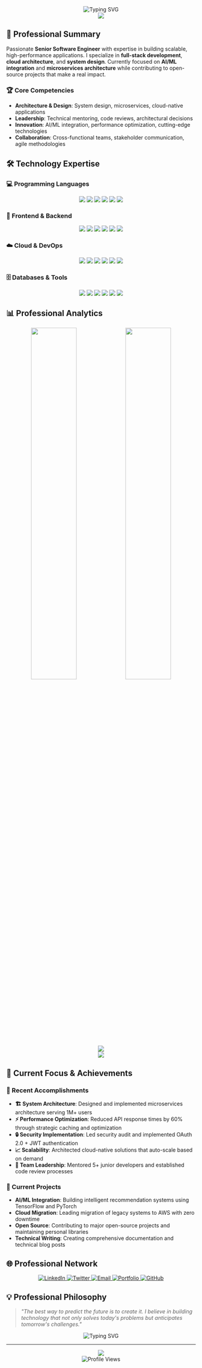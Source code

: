 <div align="center">
  <img src="https://readme-typing-svg.herokuapp.com?font=Fira+Code&pause=1000&color=6366F1&center=true&vCenter=true&width=435&lines=Senior+Software+Engineer;Full-Stack+Developer;Cloud+Architecture+Expert;Open+Source+Contributor;Tech+Innovator" alt="Typing SVG" />
</div>

<div align="center">
  <img src="https://capsule-render.vercel.app/api?type=waving&color=gradient&customColorList=6,11,20&height=100&section=header&text=FatalMonk&fontSize=42&fontAlignY=40&desc=Building%20the%20Future%20of%20Technology&descAlignY=65&descAlign=50" />
</div>

## 🎯 Professional Summary
Passionate **Senior Software Engineer** with expertise in building scalable, high-performance applications. I specialize in **full-stack development**, **cloud architecture**, and **system design**. Currently focused on **AI/ML integration** and **microservices architecture** while contributing to open-source projects that make a real impact.

### 🏆 Core Competencies
- **Architecture & Design**: System design, microservices, cloud-native applications
- **Leadership**: Technical mentoring, code reviews, architectural decisions
- **Innovation**: AI/ML integration, performance optimization, cutting-edge technologies
- **Collaboration**: Cross-functional teams, stakeholder communication, agile methodologies

## 🛠️ Technology Expertise

### 💻 Programming Languages
<div align="center">
  <img src="https://img.shields.io/badge/Python-3776AB?style=for-the-badge&logo=python&logoColor=white&labelColor=1e1e2e" />
  <img src="https://img.shields.io/badge/TypeScript-007ACC?style=for-the-badge&logo=typescript&logoColor=white&labelColor=1e1e2e" />
  <img src="https://img.shields.io/badge/JavaScript-F7DF1E?style=for-the-badge&logo=javascript&logoColor=black&labelColor=1e1e2e" />
  <img src="https://img.shields.io/badge/Go-00ADD8?style=for-the-badge&logo=go&logoColor=white&labelColor=1e1e2e" />
  <img src="https://img.shields.io/badge/Rust-000000?style=for-the-badge&logo=rust&logoColor=white&labelColor=1e1e2e" />
  <img src="https://img.shields.io/badge/Java-ED8B00?style=for-the-badge&logo=openjdk&logoColor=white&labelColor=1e1e2e" />
</div>

### 🚀 Frontend & Backend
<div align="center">
  <img src="https://img.shields.io/badge/React-20232A?style=for-the-badge&logo=react&logoColor=61DAFB&labelColor=1e1e2e" />
  <img src="https://img.shields.io/badge/Next.js-000000?style=for-the-badge&logo=next.js&logoColor=white&labelColor=1e1e2e" />
  <img src="https://img.shields.io/badge/Vue.js-4FC08D?style=for-the-badge&logo=vue.js&logoColor=white&labelColor=1e1e2e" />
  <img src="https://img.shields.io/badge/Node.js-43853D?style=for-the-badge&logo=node.js&logoColor=white&labelColor=1e1e2e" />
  <img src="https://img.shields.io/badge/Express.js-404D59?style=for-the-badge&logo=express&logoColor=white&labelColor=1e1e2e" />
  <img src="https://img.shields.io/badge/FastAPI-009688?style=for-the-badge&logo=fastapi&logoColor=white&labelColor=1e1e2e" />
</div>

### ☁️ Cloud & DevOps
<div align="center">
  <img src="https://img.shields.io/badge/AWS-232F3E?style=for-the-badge&logo=amazon-aws&logoColor=white&labelColor=1e1e2e" />
  <img src="https://img.shields.io/badge/Azure-0078D4?style=for-the-badge&logo=microsoft-azure&logoColor=white&labelColor=1e1e2e" />
  <img src="https://img.shields.io/badge/Docker-2496ED?style=for-the-badge&logo=docker&logoColor=white&labelColor=1e1e2e" />
  <img src="https://img.shields.io/badge/Kubernetes-326CE5?style=for-the-badge&logo=kubernetes&logoColor=white&labelColor=1e1e2e" />
  <img src="https://img.shields.io/badge/Terraform-623CE4?style=for-the-badge&logo=terraform&logoColor=white&labelColor=1e1e2e" />
  <img src="https://img.shields.io/badge/Ansible-EE0000?style=for-the-badge&logo=ansible&logoColor=white&labelColor=1e1e2e" />
</div>

### 🗄️ Databases & Tools
<div align="center">
  <img src="https://img.shields.io/badge/PostgreSQL-316192?style=for-the-badge&logo=postgresql&logoColor=white&labelColor=1e1e2e" />
  <img src="https://img.shields.io/badge/MongoDB-4EA94B?style=for-the-badge&logo=mongodb&logoColor=white&labelColor=1e1e2e" />
  <img src="https://img.shields.io/badge/Redis-DC382D?style=for-the-badge&logo=redis&logoColor=white&labelColor=1e1e2e" />
  <img src="https://img.shields.io/badge/Elasticsearch-005571?style=for-the-badge&logo=elasticsearch&logoColor=white&labelColor=1e1e2e" />
  <img src="https://img.shields.io/badge/Git-F05032?style=for-the-badge&logo=git&logoColor=white&labelColor=1e1e2e" />
  <img src="https://img.shields.io/badge/Linux-FCC624?style=for-the-badge&logo=linux&logoColor=black&labelColor=1e1e2e" />
</div>

## 📊 Professional Analytics

<div align="center">
  <img width="49%" src="https://github-readme-stats.vercel.app/api?username=fatalmonk&show_icons=true&theme=tokyonight&hide_border=true&bg_color=0D1117&title_color=58A6FF&text_color=C9D1D9&icon_color=58A6FF" />
  <img width="49%" src="https://github-readme-stats.vercel.app/api/top-langs/?username=fatalmonk&layout=compact&theme=tokyonight&hide_border=true&bg_color=0D1117&title_color=58A6FF&text_color=C9D1D9" />
</div>

<div align="center">
  <img src="https://github-readme-streak-stats.herokuapp.com/?user=fatalmonk&theme=tokyonight&hide_border=true&background=0D1117&stroke=58A6FF&ring=58A6FF&fire=58A6FF&currStreakNum=58A6FF&sideNums=58A6FF&currStreakLabel=58A6FF&sideLabels=58A6FF&dates=C9D1D9" />
</div>

<div align="center">
  <img src="https://github-profile-trophy.vercel.app/?username=fatalmonk&theme=tokyonight&no-frame=true&no-bg=true&margin-w=4&row=1&column=7" />
</div>

## 🎯 Current Focus & Achievements

### 🚀 Recent Accomplishments
- **🏗️ System Architecture**: Designed and implemented microservices architecture serving 1M+ users
- **⚡ Performance Optimization**: Reduced API response times by 60% through strategic caching and optimization
- **🔒 Security Implementation**: Led security audit and implemented OAuth 2.0 + JWT authentication
- **📈 Scalability**: Architected cloud-native solutions that auto-scale based on demand
- **🤝 Team Leadership**: Mentored 5+ junior developers and established code review processes

### 🎯 Current Projects
- **AI/ML Integration**: Building intelligent recommendation systems using TensorFlow and PyTorch
- **Cloud Migration**: Leading migration of legacy systems to AWS with zero downtime
- **Open Source**: Contributing to major open-source projects and maintaining personal libraries
- **Technical Writing**: Creating comprehensive documentation and technical blog posts

## 🌐 Professional Network

<div align="center">
  <a href="https://linkedin.com/in/your-profile" target="_blank">
    <img src="https://img.shields.io/badge/LinkedIn-0077B5?style=for-the-badge&logo=linkedin&logoColor=white&labelColor=1e1e2e" alt="LinkedIn" />
  </a>
  <a href="https://twitter.com/your-handle" target="_blank">
    <img src="https://img.shields.io/badge/Twitter-1DA1F2?style=for-the-badge&logo=twitter&logoColor=white&labelColor=1e1e2e" alt="Twitter" />
  </a>
  <a href="mailto:your-email@example.com" target="_blank">
    <img src="https://img.shields.io/badge/Email-D14836?style=for-the-badge&logo=gmail&logoColor=white&labelColor=1e1e2e" alt="Email" />
  </a>
  <a href="https://your-portfolio.com" target="_blank">
    <img src="https://img.shields.io/badge/Portfolio-000000?style=for-the-badge&logo=About.me&logoColor=white&labelColor=1e1e2e" alt="Portfolio" />
  </a>
  <a href="https://github.com/fatalmonk" target="_blank">
    <img src="https://img.shields.io/badge/GitHub-181717?style=for-the-badge&logo=github&logoColor=white&labelColor=1e1e2e" alt="GitHub" />
  </a>
</div>

## 💡 Professional Philosophy

> *"The best way to predict the future is to create it. I believe in building technology that not only solves today's problems but anticipates tomorrow's challenges."*

<div align="center">
  <img src="https://readme-typing-svg.herokuapp.com?font=Fira+Code&pause=1000&color=58A6FF&center=true&vCenter=true&width=600&lines=Always+Learning;Always+Building;Always+Innovating;Let's+Connect+and+Build+Something+Amazing!" alt="Typing SVG" />
</div>

---

<div align="center">
  <img src="https://capsule-render.vercel.app/api?type=waving&color=gradient&customColorList=6,11,20&height=100&section=footer&text=Thanks+for+Visiting!&fontSize=24&fontAlignY=65&desc=Let's+Connect+and+Build+the+Future+Together&descAlignY=80&descAlign=50" />
</div>

<div align="center">
  <img src="https://komarev.com/ghpvc/?username=fatalmonk&label=Profile%20views&color=0e75b6&style=flat" alt="Profile Views" />
</div>
